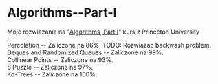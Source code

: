 # Algorithms--Part-I
Moje rozwiazania na  "[Algorithms, Part I](https://www.coursera.org/learn/algorithms-part1)" kurs z Princeton University

Percolation -- Zaliczone na 86%, TODO: Rozwiazac backwash problem.
<br/> Deques and Randomized Queues -- Zaliczone na 99%.
<br/> Collinear Points -- Zaliczone na 93%.
<br/> 8 Puzzle -- Zaliczone na 97%.
<br/> Kd-Trees -- Zaliczone na 100%.
